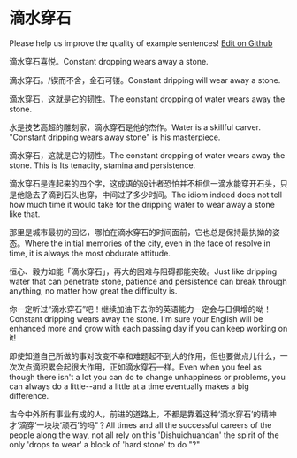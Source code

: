 # 滴水穿石

Please help us improve the quality of example sentences! [Edit on Github](https://github.com/jiyushe/jiyu-example-sentence-source/blob/main/chinese/dishuichuanshi.md)

<p><span class="chinese">滴水穿石喜悦。</span><span class="english">Constant dropping wears away a stone.</span></p>

<p><span class="chinese">滴水穿石。/锲而不舍，金石可镂。</span><span class="english">Constant dripping will wear away a stone.</span></p>

<p><span class="chinese">滴水穿石，这就是它的韧性。</span><span class="english">The eonstant dropping of water wears away the stone.</span></p>

<p><span class="chinese">水是技艺高超的雕刻家，滴水穿石是他的杰作。</span><span class="english">Water is a skillful carver. "Constant dripping wears away stone" is his masterpiece.</span></p>

<p><span class="chinese">滴水穿石，这就是它的韧性。</span><span class="english">The eonstant dropping of water wears away the stone. This is Its tenacity, stamina and persistence.</span></p>

<p><span class="chinese">滴水穿石是连起来的四个字，这成语的设计者恐怕并不相信一滴水能穿开石头，只是他隐去了滴到石头也穿，中间过了多少时间。</span><span class="english">The idiom indeed does not tell how much time it would take for the dripping water to wear away a stone like that.</span></p>

<p><span class="chinese">那里是城市最初的回忆，哪怕在滴水穿石的时间面前，它也总是保持最执拗的姿态。</span><span class="english">Where the initial memories of the city, even in the face of resolve in time, it is always the most obdurate attitude.</span></p>

<p><span class="chinese">恒心、毅力如能「滴水穿石」，再大的困难与阻碍都能突破。</span><span class="english">Just like dripping water that can penetrate stone, patience and persistence can break through anything, no matter how great the difficulty is.</span></p>

<p><span class="chinese">你一定听过“滴水穿石”吧！继续加油下去你的英语能力一定会与日俱增的呦！</span><span class="english">Constant dripping wears away the stone. I'm sure your English will be enhanced more and grow with each passing day if you can keep working on it!</span></p>

<p><span class="chinese">即使知道自己所做的事对改变不幸和难题起不到大的作用，但也要做点儿什么，一次次点滴积累会起很大作用，正如滴水穿石一样。</span><span class="english">Even when you feel as though there isn't a lot you can do to change unhappiness or problems, you can always do a little--and a little at a time eventually makes a big difference.</span></p>

<p><span class="chinese">古今中外所有事业有成的人，前进的道路上，不都是靠着这种‘滴水穿石’的精神才‘滴穿’一块块‘顽石’的吗”？</span><span class="english">All times and all the successful careers of the people along the way, not all rely on this 'Dishuichuandan' the spirit of the only 'drops to wear' a block of 'hard stone' to do "?"</span></p>

